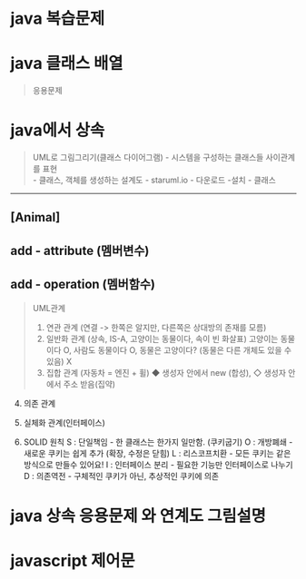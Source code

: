 # java 복습문제
# java 클래스 배열
> 응용문제

# java에서 상속
> UML로 그림그리기(클래스 다이어그램)
    - 시스템을 구성하는 클래스들 사이관계를 표현    
    - 클래스, 객체를 생성하는 설계도
    - staruml.io -  다운로드 -설치
    - 클래스
--------------------------------------------
[Animal]
--------------------------------------------
add - attribute (멤버변수)
--------------------------------------------
add - operation (멤버함수)
--------------------------------------------

> UML관계
>1. 연관 관계 (연결 -> 한쪽은 알지만, 다른쪽은 상대방의 존재를 모름)
>2. 일반화 관계 (상속, IS-A, 고양이는 동물이다, 속이 빈 화살표)
    고양이는 동물이다 O, 사람도 동물이다 O, 동물은 고양이다? (동물은 다른 개체도 있을 수 있음) X
>3. 집합 관계 (자동차 = 엔진 + 휠) 
    ◆ 생성자 안에서 new (합성), ◇ 생성자 안에서 주소 받음(집약) 
4. 의존 관계
5. 실체화 관계(인터페이스)

6. SOLID 원칙
S   : 단일책임          - 한 클래스는 한가지 일만함. (쿠키굽기)
O   : 개방폐쇄          - 새로운 쿠키는 쉽게 추가 (확장, 수정은 닫힘)
L   : 리스코프치환       - 모든 쿠키는 같은 방식으로 만들수 있어요!
I   : 인터페이스 분리    - 필요한 기능만 인터페이스로 나누기
D   : 의존역전          - 구체적인 쿠키가 아닌, 추상적인 쿠키에 의존

# java 상속 응용문제 와 연계도 그림설명
# javascript 제어문